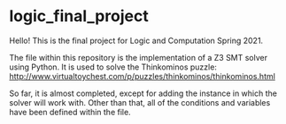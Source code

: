 # logic_final_project

Hello! This is the final project for Logic and Computation Spring 2021.

The file within this repository is the implementation of a Z3 SMT solver using Python. 
It is used to solve the Thinkominos puzzle: http://www.virtualtoychest.com/p/puzzles/thinkominos/thinkominos.html

So far, it is almost completed, except for adding the instance in which the solver will work with. Other than that,
all of the conditions and variables have been defined within the file.
